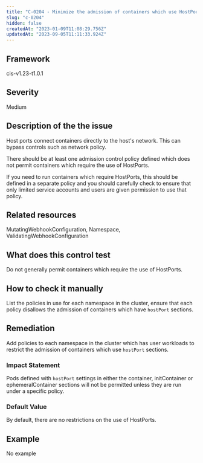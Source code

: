 ```yaml
---
title: "C-0204 - Minimize the admission of containers which use HostPorts"
slug: "c-0204"
hidden: false
createdAt: "2023-01-09T11:08:29.756Z"
updatedAt: "2023-09-05T11:11:33.924Z"
---
```

## Framework
cis-v1.23-t1.0.1
## Severity
Medium
## Description of the the issue
Host ports connect containers directly to the host's network. This can bypass controls such as network policy.

 There should be at least one admission control policy defined which does not permit containers which require the use of HostPorts.

 If you need to run containers which require HostPorts, this should be defined in a separate policy and you should carefully check to ensure that only limited service accounts and users are given permission to use that policy.
## Related resources
MutatingWebhookConfiguration, Namespace, ValidatingWebhookConfiguration
## What does this control test
Do not generally permit containers which require the use of HostPorts.
## How to check it manually
List the policies in use for each namespace in the cluster, ensure that each policy disallows the admission of containers which have `hostPort` sections.
## Remediation
Add policies to each namespace in the cluster which has user workloads to restrict the admission of containers which use `hostPort` sections.
### Impact Statement
Pods defined with `hostPort` settings in either the container, initContainer or ephemeralContainer sections will not be permitted unless they are run under a specific policy.
### Default Value
By default, there are no restrictions on the use of HostPorts.
## Example
No example